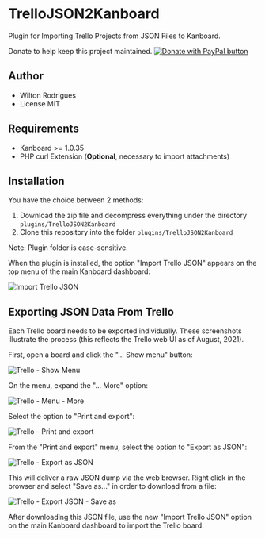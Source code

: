 TrelloJSON2Kanboard
==============================

Plugin for Importing Trello Projects from JSON Files to Kanboard.

Donate to help keep this project maintained.
<a href="https://www.paypal.com/cgi-bin/webscr?cmd=_donations&business=5QJ62BNMRC75W&currency_code=USD&source=url">
<img src="https://www.paypalobjects.com/en_US/i/btn/btn_donate_SM.gif" border="0" name="submit" title="PayPal - The safer, easier way to pay online!" alt="Donate with PayPal button" /></a>


Author
------

- Wilton Rodrigues
- License MIT

Requirements
------------

- Kanboard >= 1.0.35
- PHP curl Extension (**Optional**, necessary to import attachments)

Installation
------------

You have the choice between 2 methods:

1. Download the zip file and decompress everything under the directory `plugins/TrelloJSON2Kanboard`
2. Clone this repository into the folder `plugins/TrelloJSON2Kanboard`

Note: Plugin folder is case-sensitive.

When the plugin is installed, the option "Import Trello JSON" appears on the top menu of the main Kanboard dashboard:

![Import Trello JSON](images/import.png)

Exporting JSON Data From Trello
-------------------------------

Each Trello board needs to be exported individually. These screenshots illustrate the process (this reflects the Trello web UI as of August, 2021).

First, open a board and click the "... Show menu" button:

![Trello - Show Menu](images/1-trello.png)

On the menu, expand the "... More" option:

![Trello - Menu - More](images/2-trello.png)

Select the option to "Print and export":

![Trello - Print and export](images/3-trello.png)

From the "Print and export" menu, select the option to "Export as JSON":

![Trello - Export as JSON](images/4-trello.png)

This will deliver a raw JSON dump via the web browser. Right click in the browser and select "Save as..." in order to download from a file:

![Trello - Export JSON - Save as](images/5-trello.png)

After downloading this JSON file, use the new "Import Trello JSON" option on the main Kanboard dashboard to import the Trello board.
